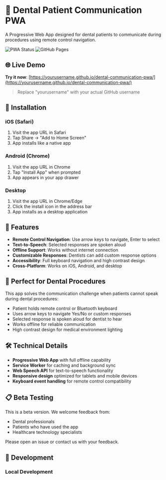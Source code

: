 # 🦷 Dental Patient Communication PWA

A Progressive Web App designed for dental patients to communicate during procedures using remote control navigation.

![PWA Status](https://img.shields.io/badge/PWA-Ready-brightgreen)
![GitHub Pages](https://img.shields.io/badge/GitHub%20Pages-Deployed-blue)

## 🌐 Live Demo

**Try it now**: [https://yourusername.github.io/dental-communication-pwa/](https://yourusername.github.io/dental-communication-pwa/)

> Replace "yourusername" with your actual GitHub username

## 📱 Installation

### iOS (Safari)
1. Visit the app URL in Safari
2. Tap Share → "Add to Home Screen"  
3. App installs like a native app

### Android (Chrome)
1. Visit the app URL in Chrome
2. Tap "Install App" when prompted
3. App appears in your app drawer

### Desktop
1. Visit the app URL in Chrome/Edge
2. Click the install icon in the address bar
3. App installs as a desktop application

## 🎯 Features

- **Remote Control Navigation**: Use arrow keys to navigate, Enter to select
- **Text-to-Speech**: Selected responses are spoken aloud  
- **Offline Support**: Works without internet connection
- **Customizable Responses**: Dentists can add custom response options
- **Accessibility**: Full keyboard navigation and high contrast design
- **Cross-Platform**: Works on iOS, Android, and desktop

## 🚀 Perfect for Dental Procedures

This app solves the communication challenge when patients cannot speak during dental procedures:

- Patient holds remote control or Bluetooth keyboard
- Uses arrow keys to navigate Yes/No or custom responses  
- Selected response is spoken aloud for dentist to hear
- Works offline for reliable communication
- High contrast design for medical environment lighting

## 🛠️ Technical Details

- **Progressive Web App** with full offline capability
- **Service Worker** for caching and background sync
- **Web Speech API** for text-to-speech functionality
- **Responsive design** optimized for tablets and mobile devices
- **Keyboard event handling** for remote control compatibility

## 📋 Beta Testing

This is a beta version. We welcome feedback from:
- Dental professionals
- Patients who have used the app
- Healthcare technology specialists

Please open an issue or contact us with your feedback.

## 🔧 Development

### Local Development
